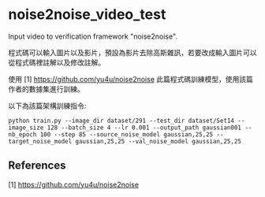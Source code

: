 # noise2noise_video_test
Input video to verification framework "noise2noise".

程式碼可以輸入圖片以及影片，預設為影片去除高斯雜訊，若要改成輸入圖片可以從程式碼裡註解以及修改註解。

使用 [1] https://github.com/yu4u/noise2noise 此篇程式碼訓練模型，使用該篇作者的數據集進行訓練。

以下為該篇架構訓練指令:

```python train.py --image_dir dataset/291 --test_dir dataset/Set14 --image_size 128 --batch_size 4 --lr 0.001 --output_path gaussian001 --nb_epoch 100 --step 85 --source_noise_model gaussian,25,25 --target_noise_model gaussian,25,25 --val_noise_model gaussian,25,25```



## References

[1] https://github.com/yu4u/noise2noise
